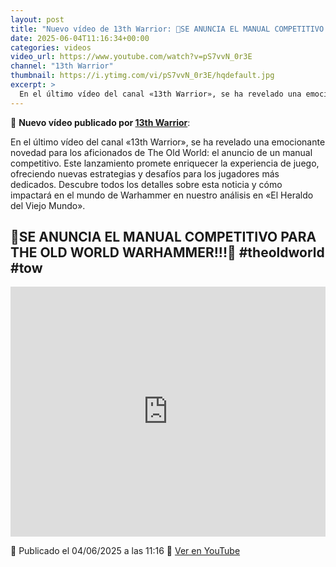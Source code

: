 ```yaml
---
layout: post
title: "Nuevo vídeo de 13th Warrior: 🎲SE ANUNCIA EL MANUAL COMPETITIVO PARA THE OLD WORLD WARHAMMER!!!🎲 #theoldworld #tow"
date: 2025-06-04T11:16:34+00:00
categories: videos
video_url: https://www.youtube.com/watch?v=pS7vvN_0r3E
channel: "13th Warrior"
thumbnail: https://i.ytimg.com/vi/pS7vvN_0r3E/hqdefault.jpg
excerpt: >
  En el último vídeo del canal «13th Warrior», se ha revelado una emocionante novedad para los aficionados de The Old World: el anuncio de un manual competitivo. Este lanzamiento promete enriquecer la experiencia de juego, ofreciendo nuevas estrategias y desafíos para los jugadores más dedicados. Descubre todos los detalles sobre esta noticia y cómo impactará en el mundo de Warhammer en nuestro análisis en «El Heraldo del Viejo Mundo».
---
```


🎥 **Nuevo vídeo publicado por [13th Warrior](https://www.youtube.com/channel/UCYOhXS04iLg68Sro80yF_1w)**:

En el último vídeo del canal «13th Warrior», se ha revelado una emocionante novedad para los aficionados de The Old World: el anuncio de un manual competitivo. Este lanzamiento promete enriquecer la experiencia de juego, ofreciendo nuevas estrategias y desafíos para los jugadores más dedicados. Descubre todos los detalles sobre esta noticia y cómo impactará en el mundo de Warhammer en nuestro análisis en «El Heraldo del Viejo Mundo».

## 🎲SE ANUNCIA EL MANUAL COMPETITIVO PARA THE OLD WORLD WARHAMMER!!!🎲 #theoldworld #tow

<iframe width="100%" height="400" src="https://www.youtube.com/embed/pS7vvN_0r3E" frameborder="0" allowfullscreen></iframe>

📅 Publicado el 04/06/2025 a las 11:16
🔗 [Ver en YouTube](https://www.youtube.com/watch?v=pS7vvN_0r3E)
